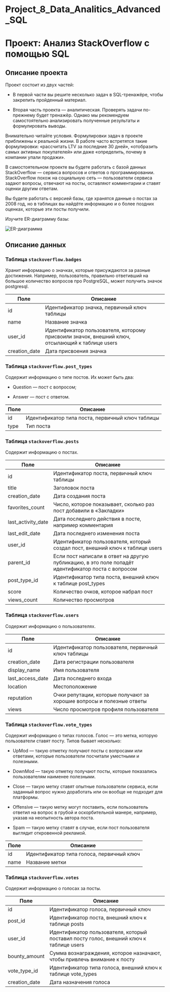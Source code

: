 # Project_8_Data_Analitics_Advanced_SQL

# Проект: Анализ StackOverflow с помощью SQL

## Описание проекта

Проект состоит из двух частей: 

- В первой части вы решите несколько задач в SQL-тренажёре, чтобы закрепить пройденный материал.

- Вторая часть проекта — аналитическая. Проверять задачи по-прежнему будет тренажёр. Однако мы рекомендуем самостоятельно анализировать полученные результаты и формулировать выводы.

Внимательно читайте условия. Формулировки задач в проекте приближены к реальной жизни. В работе часто встретятся такие формулировки: «рассчитать LTV за последние 30 дней», «отобразить самых активных покупателей» или даже «определить, почему в компании упали продажи».

В самостоятельном проекте вы будете работать с базой данных StackOverflow — сервиса вопросов и ответов о программировании. StackOverflow похож на социальную сеть — пользователи сервиса задают вопросы, отвечают на посты, оставляют комментарии и ставят оценки другим ответам.

Вы будете работать с версией базы, где хранятся данные о постах за 2008 год, но в таблицах вы найдёте информацию и о более поздних оценках, которые эти посты получили. 

Изучите ER-диаграмму базы:

![ER-диаграмма](https://pictures.s3.yandex.net/resources/Frame_353_1_1664969703.png)

## Описание данных

### Таблица `stackoverflow.badges`

Хранит информацию о значках, которые присуждаются за разные достижения. Например, пользователь, правильно ответивший на большое количество вопросов про PostgreSQL, может получить значок postgresql.

<table>
<thead>
<tr><th>Поле</th><th>Описание</th></tr>
</thead>
<tbody>
<tr>
<td>id</td>
<td>Идентификатор значка, первичный ключ таблицы</td>
</tr>
<tr>
<td>name</td>
<td>Название значка</td>
</tr>
<tr>
<td>user_id</td>
<td>Идентификатор пользователя, которому присвоили значок, внешний ключ, отсылающий к таблице users</td>
</tr>
<tr>
<td>creation_date</td>
<td>Дата присвоения значка</td>
</tr>
</tbody>
</table>

### Таблица `stackoverflow.post_types`

Содержит информацию о типе постов. Их может быть два:

- Question — пост с вопросом;

- Answer — пост с ответом.

<table>
<thead>
<tr><th>Поле</th><th>Описание</th></tr>
</thead>
<tbody>
<tr>
<td>id</td>
<td>Идентификатор типа поста, первичный ключ таблицы</td>
</tr>
<tr>
<td>type</td>
<td>Тип поста</td>
</tr>
</tbody>
</table>

### Таблица `stackoverflow.posts`

Содержит информацию о постах.

<table>
<thead>
<tr><th>Поле</th><th>Описание</th></tr>
</thead>
<tbody>
<tr>
<td>id</td>
<td>Идентификатор поста, первичный ключ таблицы</td>
</tr>
<tr>
<td>title</td>
<td>Заголовок поста</td>
</tr>
<tr>
<td>creation_date</td>
<td>Дата создания поста</td>
</tr>
<tr>
<td>favorites_count</td>
<td>Число, которое показывает, сколько раз пост добавили в «Закладки»</td>
</tr>
<tr>
<td>last_activity_date</td>
<td>Дата последнего действия в посте, например комментария</td>
</tr>
<tr>
<td>last_edit_date</td>
<td>Дата последнего изменения поста</td>
</tr>
<tr>
<td>user_id</td>
<td>Идентификатор пользователя, который создал пост, внешний ключ к таблице users</td>
</tr>
<tr>
<td>parent_id</td>
<td>Если пост написали в ответ на другую публикацию, в это поле попадёт идентификатор поста с вопросом</td>
</tr>
<tr>
<td>post_type_id</td>
<td>Идентификатор типа поста, внешний ключ к таблице post_types</td>
</tr>
<tr>
<td>score</td>
<td>Количество очков, которое набрал пост</td>
</tr>
<tr>
<td>views_count</td>
<td>Количество просмотров</td>
</tr>
</tbody>
</table>

### Таблица `stackoverflow.users`

Содержит информацию о пользователях.

<table>
<thead>
<tr><th>Поле</th><th>Описание</th></tr>
</thead>
<tbody>
<tr>
<td>id</td>
<td>Идентификатор пользователя, первичный ключ таблицы</td>
</tr>
<tr>
<td>creation_date</td>
<td>Дата регистрации пользователя</td>
</tr>
<tr>
<td>display_name</td>
<td>Имя пользователя</td>
</tr>
<tr>
<td>last_access_date</td>
<td>Дата последнего входа</td>
</tr>
<tr>
<td>location</td>
<td>Местоположение</td>
</tr>
<tr>
<td>reputation</td>
<td>Очки репутации, которые получают за хорошие вопросы и полезные ответы</td>
</tr>
<tr>
<td>views</td>
<td>Число просмотров профиля пользователя</td>
</tr>
</tbody>
</table>

### Таблица `stackoverflow.vote_types`

Содержит информацию о типах голосов. Голос — это метка, которую пользователи ставят посту. Типов бывает несколько: 

- UpMod — такую отметку получают посты с вопросами или ответами, которые пользователи посчитали уместными и полезными.

- DownMod — такую отметку получают посты, которые показались пользователям наименее полезными.

- Close — такую метку ставят опытные пользователи сервиса, если заданный вопрос нужно доработать или он вообще не подходит для платформы.

- Offensive — такую метку могут поставить, если пользователь ответил на вопрос в грубой и оскорбительной манере, например, указав на неопытность автора поста.

- Spam — такую метку ставят в случае, если пост пользователя выглядит откровенной рекламой.

<table>
<thead>
<tr><th>Поле</th><th>Описание</th></tr>
</thead>
<tbody>
<tr>
<td>id</td>
<td>Идентификатор типа голоса, первичный ключ</td>
</tr>
<tr>
<td>name</td>
<td>Название метки</td>
</tr>
</tbody>
</table>

### Таблица `stackoverflow.votes`

Содержит информацию о голосах за посты. 

<table>
<thead>
<tr><th>Поле</th><th>Описание</th></tr>
</thead>
<tbody>
<tr>
<td>id</td>
<td>Идентификатор голоса, первичный ключ</td>
</tr>
<tr>
<td>post_id</td>
<td>Идентификатор поста, внешний ключ к таблице posts</td>
</tr>
<tr>
<td>user_id</td>
<td>Идентификатор пользователя, который поставил посту голос, внешний ключ к таблице users</td>
</tr>
<tr>
<td>bounty_amount</td>
<td>Сумма вознаграждения, которое назначают, чтобы привлечь внимание к посту</td>
</tr>
<tr>
<td>vote_type_id</td>
<td>Идентификатор типа голоса, внешний ключ к таблице vote_types</td>
</tr>
<tr>
<td>creation_date</td>
<td>Дата назначения голоса</td>
</tr>
</tbody>
</table>